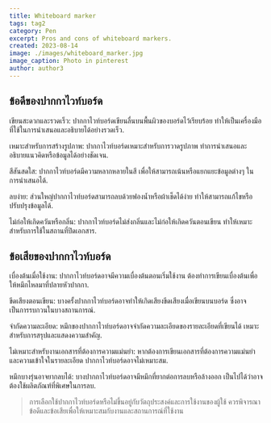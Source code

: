 ```yaml
---
title: Whiteboard marker
tags: tag2
category: Pen
excerpt: Pros and cons of whiteboard markers.
created: 2023-08-14
image: ./images/whiteboard_marker.jpg
image_caption: Photo in pinterest
author: author3
---
```


## ข้อดีของปากกาไวท์บอร์ด

เขียนสะดวกและรวดเร็ว: ปากกาไวท์บอร์ดเขียนลื่นบนพื้นผิวของบอร์ดไว้เรียบร้อย ทำให้เป็นเครื่องมือที่ใช้ในการนำเสนอและอธิบายได้อย่างรวดเร็ว.

เหมาะสำหรับการสร้างรูปภาพ: ปากกาไวท์บอร์ดเหมาะสำหรับการวาดรูปภาพ ทำการนำเสนอและอธิบายแนวคิดหรือข้อมูลได้อย่างชัดเจน.

สีสันสดใส: ปากกาไวท์บอร์ดมีความหลากหลายในสี เพื่อให้สามารถเน้นหรือแยกแยะข้อมูลต่างๆ ในการนำเสนอได้.

ลบง่าย: ส่วนใหญ่ปากกาไวท์บอร์ดสามารถลบด้วยฟองน้ำหรือผ้าเช็ดได้ง่าย ทำให้สามารถแก้ไขหรือปรับปรุงข้อมูลได้.

ไม่ก่อให้เกิดควันหรือกลิ่น: ปากกาไวท์บอร์ดไม่ส่งกลิ่นและไม่ก่อให้เกิดควันตอนเขียน ทำให้เหมาะสำหรับการใช้ในสถานที่ปิดเอกสาร.

## ข้อเสียของปากกาไวท์บอร์ด

เบื่องต้นเมื่อใช้งาน: ปากกาไวท์บอร์ดอาจมีความเบื่องต้นตอนเริ่มใช้งาน ต้องทำการเขียนเบื่องต้นเพื่อให้หมึกไหลมาที่ปลายหัวปากกา.

ขีดเสียงตอนเขียน: บางครั้งปากกาไวท์บอร์ดอาจทำให้เกิดเสียงขีดเสียงเมื่อเขียนบนบอร์ด ซึ่งอาจเป็นการรบกวนในบางสถานการณ์.

จำกัดความละเอียด: หมึกของปากกาไวท์บอร์ดอาจจำกัดความละเอียดของรายละเอียดที่เขียนได้ เหมาะสำหรับการสรุปและแสดงความสำคัญ.

ไม่เหมาะสำหรับงานเอกสารที่ต้องการความแม่นยำ: หากต้องการเขียนเอกสารที่ต้องการความแม่นยำและความเข้าใจในรายละเอียด ปากกาไวท์บอร์ดอาจไม่เหมาะสม.

หมึกบางรุ่นอาจยากลบได้: บางปากกาไวท์บอร์ดอาจมีหมึกที่ยากต่อการลบหรือล้างออก เป็นไปได้ว่าอาจต้องใช้ผลิตภัณฑ์ที่พิเศษในการลบ.

> การเลือกใช้ปากกาไวท์บอร์ดหรือไม่ขึ้นอยู่กับวัตถุประสงค์และการใช้งานของผู้ใช้ ควรพิจารณาข้อดีและข้อเสียเพื่อให้เหมาะสมกับงานและสถานการณ์ที่ใช้งาน